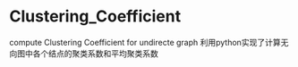# Clustering_Coefficient
compute Clustering Coefficient for undirecte graph
利用python实现了计算无向图中各个结点的聚类系数和平均聚类系数
